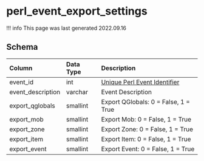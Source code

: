 # perl_event_export_settings

!!! info
	This page was last generated 2022.09.16

## Schema

| Column | Data Type | Description |
| :--- | :--- | :--- |
| event_id | int | [Unique Perl Event Identifier](https://eqemu.gitbook.io/quest-api/events) |
| event_description | varchar | Event Description |
| export_qglobals | smallint | Export QGlobals: 0 = False, 1 = True |
| export_mob | smallint | Export Mob: 0 = False, 1 = True |
| export_zone | smallint | Export Zone: 0 = False, 1 = True |
| export_item | smallint | Export Item: 0 = False, 1 = True |
| export_event | smallint | Export Event: 0 = False, 1 = True |

